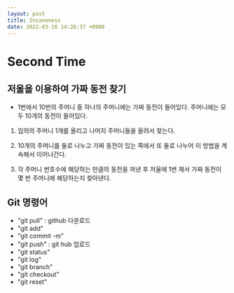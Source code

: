 ```yaml
---
layout: post
title: Insaneness
date: 2022-03-16 14:26:37 +0900
---
```


# Second Time
## 저울을 이용하여 가짜 동전 찾기  
* 1번에서 10번의 주머니 중 하나의 주머니에는 가짜 동전이 들어있다.    주머니에는 모두 10개의 동전이 들어있다.   
    
1. 임의의 주머니 1개를 올리고 나머지 주머니들을 올려서 찾는다.

2. 10개의 주머니를 둘로 나누고 가짜 동전이 있는 쪽에서 또 둘로 나누어 이 방법을 계속해서 이어나간다.

3. 각 주머니 번호수에 해당하는 만큼의 동전을 꺼낸 후 저울에 1번 재서 가짜 동전이 몇 번 주머니에 해당하는지 찾아낸다.    
 

## Git 명령어

* "git pull" : github 다운로드
* "git add"
* "git commit -m"
* "git push" :  git hub 업로드
* "git status"
* "git log"
* "git branch"
* "git checkout"
* "git reset" 

